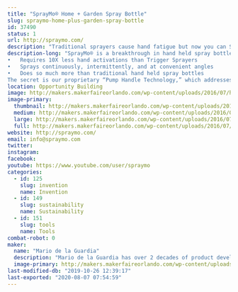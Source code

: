 ```yaml
---
title: "SprayMo® Home + Garden Spray Bottle"
slug: spraymo-home-plus-garden-spray-bottle
id: 37490
status: 1
url: http://spraymo.com/
description: "Traditional sprayers cause hand fatigue but now you can SprayMo® with less work! TM. SprayMo® (which is currently under development) is a new home &amp; garden spray bottle that requires 10X less effort than conventional sprayers. Fewer pumps means less hand fatigue.  Your new way to Spray! TM"
description-long: "SprayMo® is a breakthrough in hand held spray bottle technology that:
•	Requires 10X less hand activations than Trigger Sprayers
•	Sprays continuously, intermittently, and at convenient angles
•	Does so much more than traditional hand held spray bottles
The secret is our proprietary “Pump Handle Technology,” which addresses the shortcomings and issues of traditional bottle sprayers relating to: health, convenience, durability, &amp; the environment."
location: Opportunity Building
image: http://makers.makerfaireorlando.com/wp-content/uploads/2016/07/hand-with-sprayer-twitter_facebook-936x1024.jpg
image-primary:
  thumbnail: http://makers.makerfaireorlando.com/wp-content/uploads/2016/07/hand-with-sprayer-twitter_facebook-150x150.jpg
  medium: http://makers.makerfaireorlando.com/wp-content/uploads/2016/07/hand-with-sprayer-twitter_facebook-274x300.jpg
  large: http://makers.makerfaireorlando.com/wp-content/uploads/2016/07/hand-with-sprayer-twitter_facebook-936x1024.jpg
  full: http://makers.makerfaireorlando.com/wp-content/uploads/2016/07/hand-with-sprayer-twitter_facebook.jpg
website: http://spraymo.com/
email: info@spraymo.com
twitter: 
instagram: 
facebook: 
youtube: https://www.youtube.com/user/spraymo
categories:
  - id: 125
    slug: invention
    name: Invention
  - id: 149
    slug: sustainability
    name: Sustainability
  - id: 151
    slug: tools
    name: Tools
combat-robot: 0
maker:
  name: "Mario de la Guardia"
  description: "Mario de la Guardia has over 2 decades of product development experience including several patents."
  image-primary: http://makers.makerfaireorlando.com/wp-content/uploads/2018/08/Innovate-Pre_27-X3-1024x683.jpg
last-modified-db: "2019-10-26 12:39:17"
last-exported: "2020-08-07 07:54:59"
---
```

